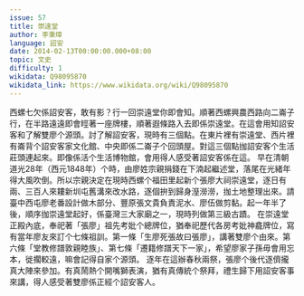 ```yaml
---
issue: 57
title: 崇遠堂
author: 李秉璋
language: 詔安
date: 2014-02-13T00:00:00.000+08:00
topic: 文史
difficulty: 1
wikidata: Q98095870
wikidata_link: https://www.wikidata.org/wiki/Q98095870
---
```

西螺七欠係詔安客，敢有影？行一回崇遠堂你即會知。順著西螺興農西路向二崙子行，在半路遠遠即會䀴著一座牌樓，順著遐條路入去即係崇遠堂。在這會用知詔安客和了解雙廖个源頭。討了解詔安客，現時有三個點。在東片裡有崇遠堂、西片裡有崙背个詔安客家文化館、中央即係二崙子个回頭屋。對這三個點拁詔安客个生活莊頭連起來。即像係活个生活博物館，會用得人感受著詔安客係在這。
早在清朝道光28年（西元1848年）个時，由廖姓宗親捐錢在下湳起繼述堂，落尾在光緒年得大風吹倒。所以宗親決定在現時西螺个福田里起新个張廖大祠崇遠堂，逐日有兩、三百人來耬新圳屯舊溝來改水路，逐個拚到歸身溼澇澇，拁土地整理出來。請臺中西屯廖老番設計做木部分、豐原張文貴負責泥水、廖伍做剪黏。起一年半了後，順序拁崇遠堂起好，係臺灣三大家廟之一，現時列做第三級古蹟。
在崇遠堂正殿內底，奉祀著「張廖」祖先考妣个總牌位，猶奉祀歷代各房考妣神龕牌位，寫有當年廖友來訂个七條祖訓。第一條「生廖死張故曰張廖」，講著雙廖个由來。第六條「堂教修譜敦親睦族」、第七條「遷籍修譜天下一家」，希望廖家子孫毋會用忘本，徙擱較遠，嘛會記得自家个源頭。
逐年在這辦春秋兩祭，張廖个後代逐儕攏真大陣來參加。有真鬧熱个開嘴獅表演，猶有真傳統个祭拜，禮生歸下用詔安客事來講，得人感受著雙廖係正經个詔安客人。